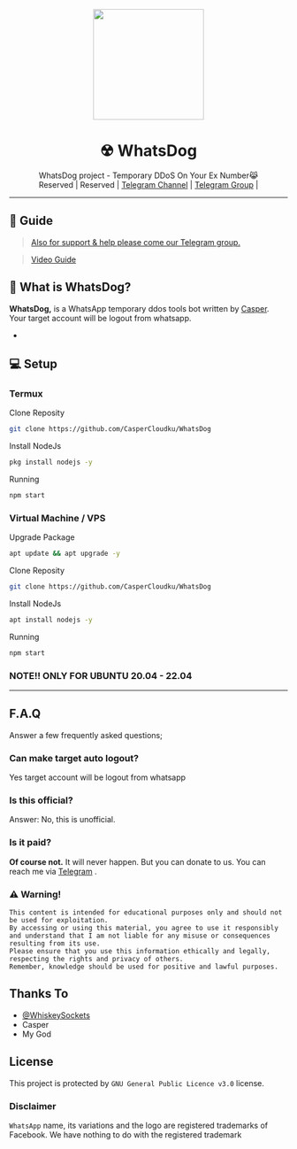 <div align="center">
  <img src="https://telegra.ph/file/c6fe6f2c50a0afa997964.jpg" width="200" height="200">
  <h1>☢ WhatsDog</h1>
</div>
<p align="center">
    WhatsDog project - Temporary DDoS On Your Ex Number😹
    <br>
        Reserved |
        Reserved |
        <a href="https://t.me/justkeepp">Telegram Channel</a> |
        <a href="https://t.me/noreligionn">Telegram Group</a> |
    <br>
</p>

----

## 📢 Guide
> [Also for support & help please come our Telegram group.](https://t.me/noreligionn)

> [Video Guide](https://youtube.com/shorts/6GK47Isvz7s?si=ntCOPOhPKLCzRIZf)

## 🔎 What is WhatsDog?
**WhatsDog,** is a WhatsApp temporary ddos tools bot written by [Casper](https://t.me/maapple). Your target account will be logout from whatsapp.

-
## 💻 Setup
### Termux

Clone Reposity
```bash
git clone https://github.com/CasperCloudku/WhatsDog
```

Install NodeJs
```bash
pkg install nodejs -y
```

Running
```bash
npm start
```

### Virtual Machine / VPS

Upgrade Package
```bash
apt update && apt upgrade -y
```

Clone Reposity
```bash
git clone https://github.com/CasperCloudku/WhatsDog
```

Install NodeJs
```bash
apt install nodejs -y
```

Running
```bash
npm start
```

### NOTE!! ONLY FOR UBUNTU 20.04 - 22.04

---

## F.A.Q
Answer a few frequently asked questions;
### Can make target auto logout?
Yes target account will be logout from whatsapp

### Is this official?
Answer: No, this is unofficial.

### Is it paid?
**Of course not.** It will never happen. But you can donate to us. You can reach me via [Telegram](https://t.me/maapple) .

### ⚠️ Warning! 
```
This content is intended for educational purposes only and should not be used for exploitation.
By accessing or using this material, you agree to use it responsibly and understand that I am not liable for any misuse or consequences resulting from its use.
Please ensure that you use this information ethically and legally,
respecting the rights and privacy of others.
Remember, knowledge should be used for positive and lawful purposes.
```

## Thanks To
- [@WhiskeySockets](https://github.com/WhiskeySockets/Baileys)
- Casper
- My God

## License
This project is protected by `GNU General Public Licence v3.0` license.

### Disclaimer
`WhatsApp` name, its variations and the logo are registered trademarks of Facebook. We have nothing to do with the registered trademark
